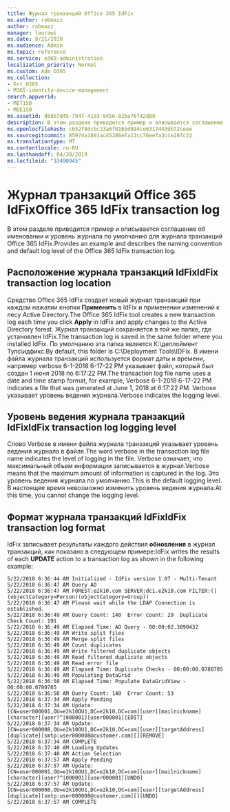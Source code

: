 ```yaml
---
title: Журнал транзакций Office 365 IdFix
ms.author: robmazz
author: robmazz
manager: laurawi
ms.date: 8/21/2018
ms.audience: Admin
ms.topic: reference
ms.service: o365-administration
localization_priority: Normal
ms.custom: Adm_O365
ms.collection:
- Ent_O365
- M365-identity-device-management
search.appverid:
- MET150
- MOE150
ms.assetid: d58b7d45-7947-4193-9456-82ba76f42d89
description: В этом разделе приводится пример и описывается соглашение об именовании и уровень журнала по умолчанию для журнала транзакций Office 365 IdFix.
ms.openlocfilehash: c652f8dcbc23a6f0165d894ce6317443db72ceee
ms.sourcegitcommit: 85974a1891ac45286efa13cc76eefa3cce28fc22
ms.translationtype: MT
ms.contentlocale: ru-RU
ms.lasthandoff: 04/30/2019
ms.locfileid: "33490945"
---
```

# <a name="office-365-idfix-transaction-log"></a><span data-ttu-id="2091b-103">Журнал транзакций Office 365 IdFix</span><span class="sxs-lookup"><span data-stu-id="2091b-103">Office 365 IdFix transaction log</span></span>

<span data-ttu-id="2091b-104">В этом разделе приводится пример и описывается соглашение об именовании и уровень журнала по умолчанию для журнала транзакций Office 365 IdFix.</span><span class="sxs-lookup"><span data-stu-id="2091b-104">Provides an example and describes the naming convention and default log level of the Office 365 IdFix transaction log.</span></span>
  
## <a name="idfix-transaction-log-location"></a><span data-ttu-id="2091b-105">Расположение журнала транзакций IdFix</span><span class="sxs-lookup"><span data-stu-id="2091b-105">IdFix transaction log location</span></span>

<span data-ttu-id="2091b-106">Средство Office 365 IdFix создает новый журнал транзакций при каждом нажатии кнопки **Применить** в IdFix и применении изменений к лесу Active Directory.</span><span class="sxs-lookup"><span data-stu-id="2091b-106">The Office 365 IdFix tool creates a new transaction log each time you click **Apply** in IdFix and apply changes to the Active Directory forest.</span></span> <span data-ttu-id="2091b-107">Журнал транзакций сохраняется в той же папке, где установлен IdFix.</span><span class="sxs-lookup"><span data-stu-id="2091b-107">The transaction log is saved in the same folder where you installed IdFix.</span></span> <span data-ttu-id="2091b-108">По умолчанию эта папка является К:\деплоймент Тулс\идфикс.</span><span class="sxs-lookup"><span data-stu-id="2091b-108">By default, this folder is C:\Deployment Tools\IDFix.</span></span> <span data-ttu-id="2091b-109">В имени файла журнала транзакций используется формат даты и времени, например verbose 6-1-2018 6-17-22 PM указывает файл, который был создан 1 июня 2018 по 6:17:22 PM.</span><span class="sxs-lookup"><span data-stu-id="2091b-109">The transaction log file name uses a date and time stamp format, for example, Verbose 6-1-2018 6-17-22 PM indicates a file that was generated at June 1, 2018 at 6:17:22 PM.</span></span> <span data-ttu-id="2091b-110">Verbose указывает уровень ведения журнала.</span><span class="sxs-lookup"><span data-stu-id="2091b-110">Verbose indicates the logging level.</span></span> 
  
## <a name="idfix-transaction-log-logging-level"></a><span data-ttu-id="2091b-111">Уровень ведения журнала транзакций IdFix</span><span class="sxs-lookup"><span data-stu-id="2091b-111">IdFix transaction log logging level</span></span>

<span data-ttu-id="2091b-112">Слово Verbose в имени файла журнала транзакций указывает уровень ведения журнала в файле.</span><span class="sxs-lookup"><span data-stu-id="2091b-112">The word verbose in the transaction log file name indicates the level of logging in the file.</span></span> <span data-ttu-id="2091b-113">Verbose означает, что максимальный объем информации записывается в журнал.</span><span class="sxs-lookup"><span data-stu-id="2091b-113">Verbose means that the maximum amount of information is captured in the log.</span></span> <span data-ttu-id="2091b-114">Это уровень ведения журнала по умолчанию.</span><span class="sxs-lookup"><span data-stu-id="2091b-114">This is the default logging level.</span></span> <span data-ttu-id="2091b-115">В настоящее время невозможно изменить уровень ведения журнала.</span><span class="sxs-lookup"><span data-stu-id="2091b-115">At this time, you cannot change the logging level.</span></span>
  
## <a name="idfix-transaction-log-format"></a><span data-ttu-id="2091b-116">Формат журнала транзакций IdFix</span><span class="sxs-lookup"><span data-stu-id="2091b-116">IdFix transaction log format</span></span>

<span data-ttu-id="2091b-117">IdFix записывает результаты каждого действия **обновления** в журнал транзакций, как показано в следующем примере:</span><span class="sxs-lookup"><span data-stu-id="2091b-117">IdFix writes the results of each **UPDATE** action to a transaction log as shown in the following example:</span></span>
  
```
5/22/2018 6:36:44 AM Initialized - IdFix version 1.07 - Multi-Tenant
5/22/2018 6:36:47 AM Query AD
5/22/2018 6:36:47 AM FOREST:e2k10.com SERVER:dc1.e2k10.com FILTER:(|(objectCategory=Person)(objectCategory=Group))
5/22/2018 6:36:47 AM Please wait while the LDAP Connection is established.
5/22/2018 6:36:49 AM Query Count: 140  Error Count: 29  Duplicate Check Count: 191
5/22/2018 6:36:49 AM Elapsed Time: AD Query - 00:00:02.3890432
5/22/2018 6:36:49 AM Write split files
5/22/2018 6:36:49 AM Merge split files
5/22/2018 6:36:49 AM Count duplicates
5/22/2018 6:36:49 AM Write filtered duplicate objects
5/22/2018 6:36:49 AM Read filtered duplicate objects
5/22/2018 6:36:49 AM Read error file
5/22/2018 6:36:49 AM Elapsed Time: Duplicate Checks - 00:00:00.0780785
5/22/2018 6:36:49 AM Populating DataGrid
5/22/2018 6:36:50 AM Elapsed Time: Populate DataGridView - 00:00:00.0780785
5/22/2018 6:36:50 AM Query Count: 140  Error Count: 53
5/22/2018 6:37:34 AM Apply Pending
5/22/2018 6:37:34 AM Update: [CN=user000001,OU=e2k10OU1,DC=e2k10,DC=com][user][mailnickname][character][user?^|000001][user000001][EDIT]
5/22/2018 6:37:34 AM Update: [CN=user000008,OU=e2k10OU1,DC=e2k10,DC=com][user][targetAddress][duplicate][smtp:user000008@customer.com][][REMOVE]
5/22/2018 6:37:34 AM COMPLETE
5/22/2018 6:37:40 AM Loading Updates
5/22/2018 6:37:40 AM Action Selection
5/22/2018 6:37:57 AM Apply Pending
5/22/2018 6:37:57 AM Update: [CN=user000001,OU=e2k10OU1,DC=e2k10,DC=com][user][mailnickname][character][user?^|000001][user000001][UNDO]
5/22/2018 6:37:57 AM Update: [CN=user000008,OU=e2k10OU1,DC=e2k10,DC=com][user][targetAddress][duplicate][smtp:user000008@customer.com][][UNDO]
5/22/2018 6:37:57 AM COMPLETE

```